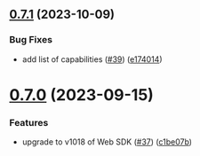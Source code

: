 ## [0.7.1](https://github.com/SoftwareAG/cumulocity-subtenant-management/compare/v0.7.0...v0.7.1) (2023-10-09)


### Bug Fixes

* add list of capabilities ([#39](https://github.com/SoftwareAG/cumulocity-subtenant-management/issues/39)) ([e174014](https://github.com/SoftwareAG/cumulocity-subtenant-management/commit/e1740149e79b4bcf34a427261427ca28d6324be4))

# [0.7.0](https://github.com/SoftwareAG/cumulocity-subtenant-management/compare/v0.6.0...v0.7.0) (2023-09-15)


### Features

* upgrade to v1018 of Web SDK ([#37](https://github.com/SoftwareAG/cumulocity-subtenant-management/issues/37)) ([c1be07b](https://github.com/SoftwareAG/cumulocity-subtenant-management/commit/c1be07b6682164f4d81609716024dec772993639))
